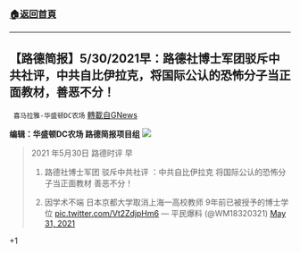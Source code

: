 ###  [:house:返回首頁](https://github.com/ourhimalayas/txt)
---

## 【路德简报】5/30/2021早：路德社博士军团驳斥中共社评，中共自比伊拉克，将国际公认的恐怖分子当正面教材，善恶不分！
` 喜马拉雅-华盛顿DC农场` [轉載自GNews](https://gnews.org/zh-hans/1285620/)

**编辑：华盛顿DC农场 路德简报项目组**
![]()![](https://gnews-media-offload.s3.amazonaws.com/wp-content/uploads/2021/05/31082430/20210530-1-scaled.jpg)


> 2021 年5月30日 路德时评 早 
> 
> 1. 路德社博士军团 驳斥中共社评 ：中共自比伊拉克 将国际公认的恐怖分子当正面教材 善恶不分！ 
> 
> 2. 因学术不端 日本京都大学取消上海一高校教师 9年前已被授予的博士学位 [pic.twitter.com/Vt2ZdjpHm6](https://t.co/Vt2ZdjpHm6)
> — 平民爆料 (@WM18320321) [May 31, 2021](https://twitter.com/WM18320321/status/1399313326933348355?ref_src=twsrc%5Etfw)



+1
